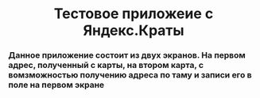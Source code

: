 <h1 align="center">Тестовое приложеие с Яндекс.Краты</h1>
<h3>Данное приложение состоит из двух экранов. На первом адрес, полученный с карты, на втором карта, с вомзможностью получению адреса по таму и записи его в поле на первом экране</h3>
